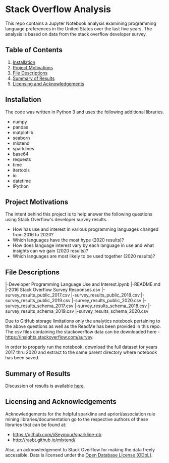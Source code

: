 # Stack Overflow Analysis
This repo contains a Jupyter Notebook analysis examining programming language preferences in the United States over the last five years. The analysis is based on data from the stack overflow developer survey.


## Table of Contents
1. [Installation](#installation)
2. [Project Motivations](#motivation)
3. [File Descriptions](#filedesc)
4. [Summary of Results](#summary)
5. [Licensing and Acknowledgements](#license)



## Installation <a name="installation"></a>
The code was written in Python 3 and uses the following additional libraries.

- numpy
- pandas
- matplotlib
- seaborn
- mlxtend
- sparklines
- base64
- requests
- time
- itertools
- io
- datetime
- IPython


## Project Motivations <a name='motivation'></a>
The intent behind this project is to help answer the following questions using Stack Overflow's developer survey results.

- How has use and interest in various programming languages changed from 2016 to 2020?
- Which languages have the most hype (2020 results)?
- How does language interest vary by each language in use and what insights can we gain (2020 results)?
- Which languages are most likely to be used together (2020 results)?


## File Descriptions <a name='filedesc'></a>

 |-Developer Programming Language Use and Interest.ipynb
 |-README.md
 |-2016 Stack Overflow Survey Responses.csv
 |-survey_results_public_2017.csv
 |-survey_results_public_2018.csv
 |-survey_results_public_2019.csv
 |-survey_results_public_2020.csv
 |-survey_results_schema_2017.csv
 |-survey_results_schema_2018.csv
 |-survey_results_schema_2019.csv
 |-survey_results_schema_2020.csv

Due to GitHub storage limitations only the analytics notebook pertaining to the above questions as well as the ReadMe has been provided in this repo. The csv files containing the stackoverflow data can be downloaded here - https://insights.stackoverflow.com/survey.

In order to properly run the notebook, download the full dataset for years 2017 thru 2020 and extract to the same parent directory where notebook has been saved.


## Summary of Results <a name='summary'></a>
Discussion of results is available [here](#placeholder).

## Licensing and Acknowledgements <a name='license'></a>
Acknowledgements for the helpful sparkline and apriori/association rule mining libraries/documentation go to the respective authors of these libraries that can be found at:
- https://github.com/iiSeymour/sparkline-nb
- http://rasbt.github.io/mlxtend/

Also, an acknowledgement to Stack Overflow for making the data freely accessible. Data is licensed under the [Open Database License (ODbL)](https://opendatacommons.org/licenses/odbl/1-0/).


